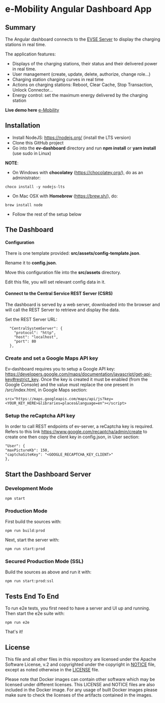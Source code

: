 # e-Mobility Angular Dashboard App

## Summary

The Angular dashboard connects to the [EVSE Server](https://github.com/sap-labs-france/ev-server) to display the charging stations in real time.

The application features:

* Displays of the charging stations, their status and their delivered power in real time.
* User management (create, update, delete, authorize, change role...)
* Charging station charging curves in real time
* Actions on charging stations: Reboot, Clear Cache, Stop Transaction, Unlock Connector...
* Energy control: set the maximum energy delivered by the charging station

**Live demo here** <a href="https://slf.evse.cfapps.eu10.hana.ondemand.com/auth/login?email=demo.demo@sap.com&password=DeM*Us$r1" target="_blank">e-Mobility</a>
## Installation

* Install NodeJS: https://nodejs.org/ (install the LTS version)
* Clone this GitHub project
* Go into the **ev-dashboard** directory and run **npm install** or **yarn install** (use sudo in Linux)

**NOTE**:

* On Windows with **chocolatey** (https://chocolatey.org/), do as an administrator:

```
choco install -y nodejs-lts
```

* On Mac OSX with **Homebrew** (https://brew.sh/), do:

```
brew install node
```

* Follow the rest of the setup below

## The Dashboard

#### Configuration

There is one template provided: **src/assets/config-template.json**.

Rename it to **config.json**.

Move this configuration file into the **src/assets** directory.

Edit this file, you will set relevant config data in it.

#### Connect to the Central Service REST Server (CSRS)

The dashboard is served by a web server, downloaded into the browser and will call the REST Server to retrieve and display the data.

Set the REST Server URL:

```
  "CentralSystemServer": {
    "protocol": "http",
    "host": "localhost",
    "port": 80
  },
```

### Create and set a Google Maps API key
Ev-dashboard requires you to setup a Google API key: https://developers.google.com/maps/documentation/javascript/get-api-key#restrict_key.
Once the key is created it must be enabled (from the Google Console) and the value must replace the one present in /src/index.html, in Google Maps section:

	src="https://maps.googleapis.com/maps/api/js?key=<YOUR_KEY_HERE>&libraries=places&language=en"></script>

### Setup the reCaptcha API key
In order to call REST endpoints of ev-server, a reCaptcha key is required. Refers to this link https://www.google.com/recaptcha/admin/create to create one then copy the client key in config.json, in User section:
 
	"User": {
	"maxPictureKb": 150,
	"captchaSiteKey": "<GOOGLE_RECAPTCHA_KEY_CLIENT>"
	},

## Start the Dashboard Server

### Development Mode

```
npm start
```

### Production Mode

First build the sources with:
```
npm run build:prod
```

Next, start the server with:
```
npm run start:prod
```

### Secured Production Mode (SSL)

Build the sources as above and run it with:
```
npm run start:prod:ssl
```

## Tests End To End

To run e2e tests, you first need to have a server and UI up and running. Then start the e2e suite with:
```
npm run e2e
```

That's it!

## License

This file and all other files in this repository are licensed under the Apache Software License, v.2 and copyrighted under the copyright in [NOTICE](NOTICE) file, except as noted otherwise in the [LICENSE](LICENSE) file.

Please note that Docker images can contain other software which may be licensed under different licenses. This LICENSE and NOTICE files are also included in the Docker image. For any usage of built Docker images please make sure to check the licenses of the artifacts contained in the images.
